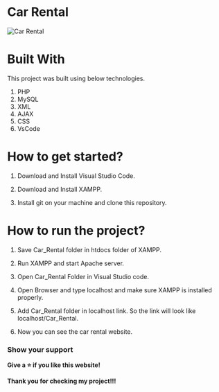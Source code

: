 # Car Rental

![Car Rental](https://user-images.githubusercontent.com/79240706/129894407-56227993-fd23-4445-aa29-601ab5def838.PNG)

# Built With

This project was built using below technologies.

1. PHP
2. MySQL
3. XML
4. AJAX
5. CSS
6. VsCode

# How to get started?
1. Download and Install Visual Studio Code.

2. Download and Install XAMPP.

3. Install git on your machine and clone this repository.

# How to run the project?

1. Save Car_Rental folder in htdocs folder of XAMPP.

2. Run XAMPP and start Apache server.

3. Open Car_Rental Folder in Visual Studio code. 

4. Open Browser and type localhost and make sure XAMPP is installed properly.

5. Add Car_Rental folder in localhost link. So the link will look like localhost/Car_Rental.

6. Now you can see the car rental website.


### Show your support

**Give a ⭐ if you like this website!**

**Thank you for checking my project!!!**

